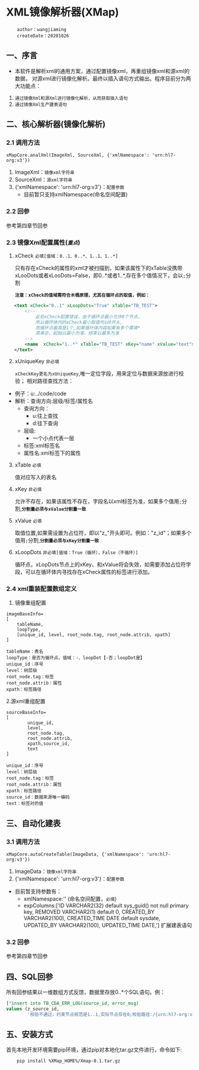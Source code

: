 # XML镜像解析器(XMap)
```
    author：wangjiaming
    createDate：20201026
```
    
## 一、序言
- 本软件是解析xml的通用方案，通过配置镜像xml，再重组镜像xml和源xml的数据，
对源xml进行镜像化解析。最终以插入语句方式输出。程序目前分为两大功能点：
1. `通过镜像Xml和源Xml进行镜像化解析，从而获取插入语句`
2. `通过镜像Xml生产建表语句`

## 二、核心解析器(镜像化解析)

### 2.1 调用方法
    xMapCore.analXml(ImageXml, SourceXml, {'xmlNamespace': 'urn:hl7-org:v3'})
1. ImageXml：`镜像xml字符串`
2. SourceXml：`源xml字符串`
3. {'xmlNamespace': 'urn:hl7-org:v3'}：`配置参数`
    - 目前暂只支持xmlNamespace(命名空间配置)
   
### 2.2 回参
参考第四章节回参

### 2.3 镜像Xml配置属性(*`重点`*)
1.  xCheck  `必填[值域：0..1、0..*、1..1、1..*]`

    只有存在xCheck的属性的xml才被扫描到，如果该属性下的xTable没携带xLooDots或者xLooDots=False，即0..\*或者1..\*,存在多个值情况下，会以`;`分割
    
    **`注意：xCheck的值域需符合木桶原理，尤其在循环点的取值，例如：`**
 ```xml
    <text xCheck="0..1" xLoopDots="True" xTable="TB_TEST">
        <!--
            此处xCheck配置错误，由于循环点最小允许0个节点，
            所以循环体内的xCheck最小取值均以0开头,
            而循环点最高是1个,如果循环体内容如果有多个需填*
            简单总，起始以最小为准，结束以最多为准
        -->
        <name  xCheck="1..*" xTable="TB_TEST" xKey="name" xValue="text">xxx</name>
    </text>
```
2. xUniqueKey `非必填`

    `xCheckKey更名为xUniqueKey`,唯一定位字段，用来定位与数据来源放进行校验；
    相对路径查找方法：
- 例子：u:../code/code
- 解析：查询方向:层级/标签/属性名
    - 查询方向：
        - u:往上查找
        - d:往下查询
    - 层级:
        - 一个小点代表一层
    - 标签:xml标签名
    - 属性名:xml标签下的属性
3. xTable   `必填`
        
    值对应写入的表名
    
4. xKey `非必填`
        
    允许不存在，如果该属性不存在，字段名以xml标签为准，如果多个值用`;`分割,**`分割量必须与xValue分割量一致`**
   
5. xValue   `必填`
   
    取值位置,如果需设置为占位符，即以"z_"开头即可。例如："z_id"；如果多个值用`;`分割,**`分割量必须与xKey分割量一致`**

6. xLoopDots    `非必填[值域：True（循环），False（不循环）]`

    循环点，xLopDots节点上的xKey、和xValue将会失效，如需要添加占位符字段，可以在循环体内寻找存在xCheck属性的标签进行添加。
        

### 2.4 xml重装配置数组定义
1. 镜像重组配置
```
imageBaseInfo=
[
    tableName,
    loopType,
    [unique_id, level, root_node.tag, root_node.attrib, xpath]
]
```
        
    tableName：表名
    loopType：是否为循环点，值域：-、loopDot【-否；loopDot是】
    unique_id：序号
    level：树层级
    root_node.tag：标签
    root_node.attrib：属性
    xpath：标签路径

2.源xml重组配置

```
sourceBaseInfo=
[
        unique_id, 
        level, 
        root_node.tag, 
        root_node.attrib, 
        xpath,source_id,
        text
]
```
    
     
    unique_id：序号
    level：树层级
    root_node.tag：标签
    root_node.attrib：属性
    xpath：标签路径
    source_id：数据来源唯一编码
    text：标签对的值

## 三、自动化建表
### 3.1 调用方法
    xMapCore.autoCreateTable(ImageData, {'xmlNamespace': 'urn:hl7-org:v3'})
1. ImageData：`镜像xml字符串`
3. {'xmlNamespace': 'urn:hl7-org:v3'}：`配置参数`
- 目前暂支持参数有：
    - xmlNamespace:''   (命名空间配置，`必填`)
    - expColumns:['ID               VARCHAR2(32) default sys_guid() not null primary key,
    REMOVED          VARCHAR2(1)  default 0,
    CREATED_BY       VARCHAR2(100),
    CREATED_TIME     DATE         default sysdate,
    UPDATED_BY       VARCHAR2(100),
    UPDATED_TIME     DATE,'] 扩展建表语句
### 3.2 回参
参考第四章节回参

## 四、SQL回参
所有回参结果以一维数组方式反馈，数据里存放0..*个SQL语句。例：
```sql
["insert into TB_CDA_ERR_LOG(source_id, error_msg)
values (z_source_id,
        '校验不通过，约束节点规范是1..1,实际节点存在0;校验路径:/{urn:hl7-org:v3}ClinicalDocument/{urn:hl7-org:v3}recordTarget/{urn:hl7-org:v3}patientRole/{urn:hl7-org:v3}id[root=2.16.156.10011.1.19]')]"

```

## 五、安装方式
首先本地开发环境需要pip环境，通过pip对本地化tar.gz文件进行，命令如下:
```
    pip install %XMap_HOME%/Xmap-0.1.tar.gz
```
